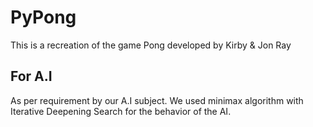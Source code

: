 # PyPong
This is a recreation of the game Pong developed by Kirby & Jon Ray

## For A.I
As per requirement by our A.I subject. We used minimax algorithm with Iterative Deepening Search for the behavior of the AI.
